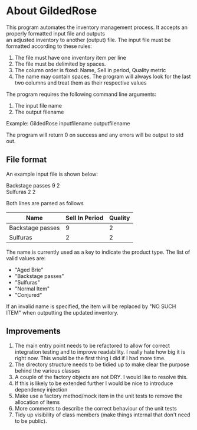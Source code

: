 ﻿# About GildedRose
This program automates the inventory management process. It accepts an properly formatted input file and outputs  
an adjusted inventory to another (output) file. The input file must be formatted according to these rules:  

1. The file must have one inventory item per line
2. The file must be delimited by spaces. 
3. The column order is fixed: Name, Sell in period, Quality metric
4. The name may contain spaces. The program will always look for the last two columns and treat them as their respective values

The program requires the following command line arguments:
1. The input file name
2. The output filename

Example: GildedRose inputfilename outputfilename

The program will return 0 on success and any errors will be output to std out.

## File format
An example input file is shown below:

Backstage passes 9 2\
Sulfuras 2 2

Both lines are parsed as follows

| Name | Sell In Period | Quality |
--- | --- | --- |
| Backstage passes | 9 | 2 |
| Sulfuras | 2 | 2 |

The name is currently used as a key to indicate the product type. The list of valid values are:  
* "Aged Brie"
* "Backstage passes"
* "Sulfuras"
* "Normal Item"
* "Conjured"

If an invalid name is specified, the item will be replaced by "NO SUCH ITEM" when outputting the updated inventory.

## Improvements
1. The main entry point needs to be refactored to allow for correct integration testing and to improve readability. 
I really hate how big it is right now. This would be the first thing I did if I had more time.
2. The directory structure needs to be tidied up to make clear the purpose behind the various classes
3. A couple of the factory objects are not DRY. I would like to resolve this.
4. If this is likely to be extended further I would be nice to introduce dependency injection
5. Make use a factory method/mock item in the unit tests to remove the allocation of Items
6. More comments to describe the correct behaviour of the  unit tests
7. Tidy up visibility of class members (make things internal that don't need to be public).
  
